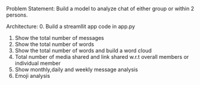 Problem Statement:
Build a model to analyze chat of either group or within 2 persons.

Architecture:
0. Build a streamllit app code in app.py
1. Show the total number of messages
2. Show the total number of words
3. Show the total number of words and build a word cloud
4. Total number of media shared and link shared w.r.t overall members or individual member
5. Show monthly,daily and weekly message analysis
6. Emoji analysis    



